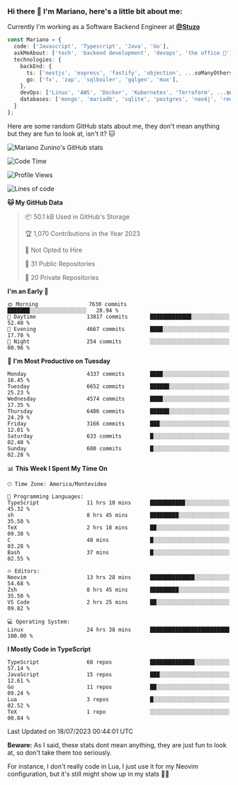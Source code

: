 ### Hi there 👋 I'm Mariano, here's a little bit about me:

Currently I'm working as a Software Backend Engineer at [**@Stuzo**](https://www.stuzo.com/)

```ts
const Mariano = {
  code: ['Javascript', 'Typescript', 'Java', 'Go'],
  askMeAbout: ['tech', 'backend development', 'devops', 'the office 💼'],
  technologies: {
    backEnd: {
      ts: ['nestjs', 'express', 'fastify', 'objection', ...soManyOthersFrameworks],
      go: ['fx', 'zap', 'sqlboiler', 'gqlgen', 'mux'],
    },
    devOps: ['Linux', 'AWS', 'Docker', 'Kubernetes', 'Terraform', ...soManyOthersTools],
    databases: ['mongo', 'mariadb', 'sqlite', 'postgres', 'neo4j', 'redis'],
  }
};
```

Here are some random GitHub stats about me, they don't mean anything but they are fun to look at, isn't it? 🐱

![Mariano Zunino's GitHub stats](https://github-readme-stats.vercel.app/api?username=marianozunino&count_private=true&show_icons=true&theme=radical)

<!--START_SECTION:waka-->
![Code Time](http://img.shields.io/badge/Code%20Time-936%20hrs%2020%20mins-blue)

![Profile Views](http://img.shields.io/badge/Profile%20Views-0-blue)

![Lines of code](https://img.shields.io/badge/From%20Hello%20World%20I%27ve%20Written-9.6%20million%20lines%20of%20code-blue)

**🐱 My GitHub Data** 

> 📦 50.1 kB Used in GitHub's Storage 
 > 
> 🏆 1,070 Contributions in the Year 2023
 > 
> 🚫 Not Opted to Hire
 > 
> 📜 31 Public Repositories 
 > 
> 🔑 20 Private Repositories 
 > 
**I'm an Early 🐤** 

```text
🌞 Morning                7630 commits        ███████░░░░░░░░░░░░░░░░░░   28.94 % 
🌆 Daytime                13817 commits       █████████████░░░░░░░░░░░░   52.40 % 
🌃 Evening                4667 commits        ████░░░░░░░░░░░░░░░░░░░░░   17.70 % 
🌙 Night                  254 commits         ░░░░░░░░░░░░░░░░░░░░░░░░░   00.96 % 
```
📅 **I'm Most Productive on Tuesday** 

```text
Monday                   4337 commits        ████░░░░░░░░░░░░░░░░░░░░░   16.45 % 
Tuesday                  6652 commits        ██████░░░░░░░░░░░░░░░░░░░   25.23 % 
Wednesday                4574 commits        ████░░░░░░░░░░░░░░░░░░░░░   17.35 % 
Thursday                 6406 commits        ██████░░░░░░░░░░░░░░░░░░░   24.29 % 
Friday                   3166 commits        ███░░░░░░░░░░░░░░░░░░░░░░   12.01 % 
Saturday                 633 commits         █░░░░░░░░░░░░░░░░░░░░░░░░   02.40 % 
Sunday                   600 commits         █░░░░░░░░░░░░░░░░░░░░░░░░   02.28 % 
```


📊 **This Week I Spent My Time On** 

```text
🕑︎ Time Zone: America/Montevideo

💬 Programming Languages: 
TypeScript               11 hrs 10 mins      ███████████░░░░░░░░░░░░░░   45.32 % 
sh                       8 hrs 45 mins       █████████░░░░░░░░░░░░░░░░   35.50 % 
TeX                      2 hrs 18 mins       ██░░░░░░░░░░░░░░░░░░░░░░░   09.38 % 
C                        48 mins             █░░░░░░░░░░░░░░░░░░░░░░░░   03.28 % 
Bash                     37 mins             █░░░░░░░░░░░░░░░░░░░░░░░░   02.55 % 

🔥 Editors: 
Neovim                   13 hrs 28 mins      ██████████████░░░░░░░░░░░   54.68 % 
Zsh                      8 hrs 45 mins       █████████░░░░░░░░░░░░░░░░   35.50 % 
VS Code                  2 hrs 25 mins       ██░░░░░░░░░░░░░░░░░░░░░░░   09.82 % 

💻 Operating System: 
Linux                    24 hrs 38 mins      █████████████████████████   100.00 % 
```

**I Mostly Code in TypeScript** 

```text
TypeScript               68 repos            ██████████████░░░░░░░░░░░   57.14 % 
JavaScript               15 repos            ███░░░░░░░░░░░░░░░░░░░░░░   12.61 % 
Go                       11 repos            ██░░░░░░░░░░░░░░░░░░░░░░░   09.24 % 
Lua                      3 repos             █░░░░░░░░░░░░░░░░░░░░░░░░   02.52 % 
TeX                      1 repo              ░░░░░░░░░░░░░░░░░░░░░░░░░   00.84 % 
```




 Last Updated on 18/07/2023 00:44:01 UTC
<!--END_SECTION:waka-->

**Beware:** As I said, these stats dont mean anything, they are just fun to look at, so don't take them too seriously.

For instance, I don't really code in Lua, I just use it for my Neovim configuration, but it's still might show up in my stats 🤷‍♂️
